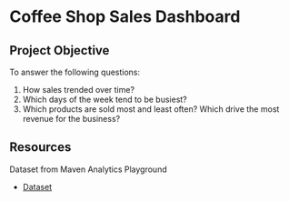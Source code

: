 # Coffee Shop Sales Dashboard
## Project Objective
To answer the following questions:
1. How sales trended over time?
2. Which days of the week tend to be busiest?
3. Which products are sold most and least often? Which drive the most revenue for the business?
## Resources
Dataset from Maven Analytics Playground
- <a href="https://maven-datasets.s3.amazonaws.com/Coffee+Shop+Sales/Coffee+Shop+Sales.zip">Dataset</a>
